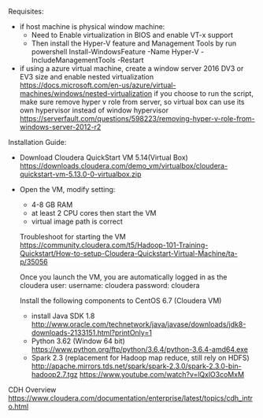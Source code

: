 Requisites:
- if host machine is physical window machine:
    + Need to Enable virtualization in BIOS and enable VT-x support
    + Then install the Hyper-V feature and Management Tools by run powershell
	  Install-WindowsFeature -Name Hyper-V -IncludeManagementTools -Restart
- if using a azure virtual machine, create a window server 2016 DV3 or EV3 size and enable nested virtualization
    https://docs.microsoft.com/en-us/azure/virtual-machines/windows/nested-virtualization
	if you choose to run the script, make sure remove hyper v role from server, so virtual box can use its own hypervisor instead of window hypervisor
	https://serverfault.com/questions/598223/removing-hyper-v-role-from-windows-server-2012-r2

Installation Guide:
- Download Cloudera QuickStart VM 5.14(Virtual Box)
  https://downloads.cloudera.com/demo_vm/virtualbox/cloudera-quickstart-vm-5.13.0-0-virtualbox.zip
  
- Open the VM, modify setting:
   + 4-8 GB RAM
   + at least 2 CPU cores then start the VM 
   + virtual image path is correct 
   
  Troubleshoot for starting the VM
  https://community.cloudera.com/t5/Hadoop-101-Training-Quickstart/How-to-setup-Cloudera-Quickstart-Virtual-Machine/ta-p/35056
  
  Once you launch the VM, you are automatically logged in as the cloudera user:
	username: cloudera
	password: cloudera
	
  Install the following components to CentOS 6.7 (Cloudera VM)
  + install Java SDK 1.8
    http://www.oracle.com/technetwork/java/javase/downloads/jdk8-downloads-2133151.html?printOnly=1
  + Python 3.62 (Window 64 bit)
    https://www.python.org/ftp/python/3.6.4/python-3.6.4-amd64.exe
  + Spark 2.3 (replacement for Hadoop map reduce, still rely on HDFS)
    http://apache.mirrors.tds.net/spark/spark-2.3.0/spark-2.3.0-bin-hadoop2.7.tgz
https://www.youtube.com/watch?v=lQxlO3coMxM

CDH Overview
https://www.cloudera.com/documentation/enterprise/latest/topics/cdh_intro.html


